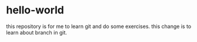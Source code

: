 # hello-world
this repository is for me to learn git and do some exercises.
this change is to learn about branch in git.
